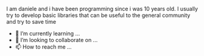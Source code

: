 I am daniele and i have been programming since i was 10 years old. 
I usually try to develop basic libraries that can be useful to the general community and try to save time
- 🌱 I’m currently learning ...
- 💞️ I’m looking to collaborate on ...
- 📫 How to reach me ...

<!---
danielequellovero/danielequellovero is a ✨ special ✨ repository because its `README.md` (this file) appears on your GitHub profile.
You can click the Preview link to take a look at your changes.
--->
